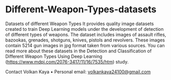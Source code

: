 # Different-Weapon-Types-datasets
Datasets of different Weapon Types
It provides quality image datasets created to train Deep Learning models under the development of detection of different types of weapons. The dataset includes images of assault rifles, bazookas, grenades, shotguns, knives, pistols and revolvers. These images contain 5214 gun images in jpg format taken from various sources. You can read more about these datasets in the Detection and Classification of Different Weapon Types Using Deep Learning (https://www.mdpi.com/2076-3417/11/16/7535/htm) study.

Contact
Volkan Kaya
•	Personal email: volkankaya24100@gmail.com

